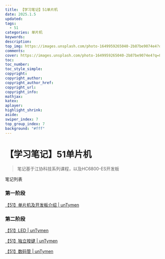 ```yaml
---
title: 【学习笔记】51单片机
date: 2025.1.5
updated:
tags:
  - 51
categories: 单片机
keywords:
description:
top_img: https://images.unsplash.com/photo-1649959265040-2b87be9074e4?q=80&w=1546&auto=format&fit=crop&ixlib=rb-4.0.3&ixid=M3wxMjA3fDB8MHxwaG90by1wYWdlfHx8fGVufDB8fHx8fA%3D%3D
comments:
cover: https://images.unsplash.com/photo-1649959265040-2b87be9074e4?q=80&w=1546&auto=format&fit=crop&ixlib=rb-4.0.3&ixid=M3wxMjA3fDB8MHxwaG90by1wYWdlfHx8fGVufDB8fHx8fA%3D%3D
toc:
toc_number:
toc_style_simple:
copyright:
copyright_author:
copyright_author_href:
copyright_url:
copyright_info:
mathjax:
katex:
aplayer:
highlight_shrink:
aside:
swiper_index: 7
top_group_index: 7
background: "#fff"
---
```


# 【学习笔记】51单片机

> 笔记基于江协科技系列课程，以及HC6800-ES开发板

笔记列表

### 第一阶段

[【51】单片机及开发板介绍 | unTymen](https://untymen.com/2024/12/21/1e5afeba2265/)

### 第二阶段

[【51】LED | unTymen](https://untymen.com/2024/12/22/ae5414f12151/)

[【51】独立按键 | unTymen](https://untymen.com/2025/01/03/947b22607566/)

[【51】数码管 | unTymen](https://untymen.com/2025/01/05/61f6f7279493/)
